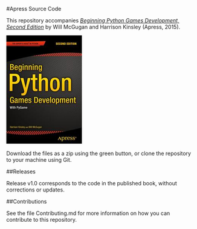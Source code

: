 #Apress Source Code

This repository accompanies [*Beginning Python Games Development, Second Edition*](http://www.apress.com/9781484209714) by Will McGugan and Harrison  Kinsley (Apress, 2015).

![Cover image](9781484209714.jpg)

Download the files as a zip using the green button, or clone the repository to your machine using Git.

##Releases

Release v1.0 corresponds to the code in the published book, without corrections or updates.

##Contributions

See the file Contributing.md for more information on how you can contribute to this repository.
